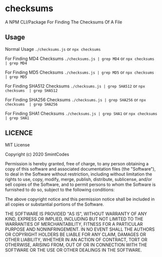 # checksums
A NPM CLI/Package For Finding The Checksums Of A File

## Usage 
Normal Usage `./checksums.js` or `npx checksums`

For Finding MD4 Checksums `./checksums.js | grep MD4` or `npx checksums  | grep MD4`

For Finding MD5 Checksums `./checksums.js | grep MD5` or `npx checksums  | grep MD5`

For Finding SHA512 Checksums `./checksums.js | grep SHA512` or `npx checksums  | grep SHA512`

For Finding SHA256 Checksums `./checksums.js | grep SHA256` or `npx checksums  | grep SHA256`

For Finding SHA1 Checksums `./checksums.js | grep SHA1` or `npx checksums  | grep SHA1`

## LICENCE

MIT License

Copyright (c) 2020 SmintCodes

Permission is hereby granted, free of charge, to any person obtaining a copy
of this software and associated documentation files (the "Software"), to deal
in the Software without restriction, including without limitation the rights
to use, copy, modify, merge, publish, distribute, sublicense, and/or sell
copies of the Software, and to permit persons to whom the Software is
furnished to do so, subject to the following conditions:

The above copyright notice and this permission notice shall be included in all
copies or substantial portions of the Software.

THE SOFTWARE IS PROVIDED "AS IS", WITHOUT WARRANTY OF ANY KIND, EXPRESS OR
IMPLIED, INCLUDING BUT NOT LIMITED TO THE WARRANTIES OF MERCHANTABILITY,
FITNESS FOR A PARTICULAR PURPOSE AND NONINFRINGEMENT. IN NO EVENT SHALL THE
AUTHORS OR COPYRIGHT HOLDERS BE LIABLE FOR ANY CLAIM, DAMAGES OR OTHER
LIABILITY, WHETHER IN AN ACTION OF CONTRACT, TORT OR OTHERWISE, ARISING FROM,
OUT OF OR IN CONNECTION WITH THE SOFTWARE OR THE USE OR OTHER DEALINGS IN THE
SOFTWARE.

